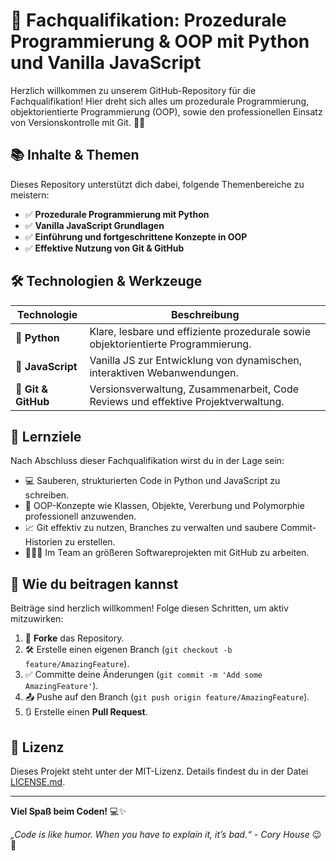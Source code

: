 # 🚀 Fachqualifikation: Prozedurale Programmierung & OOP mit Python und Vanilla JavaScript

Herzlich willkommen zu unserem GitHub-Repository für die Fachqualifikation! Hier dreht sich alles um prozedurale Programmierung, objektorientierte Programmierung (OOP), sowie den professionellen Einsatz von Versionskontrolle mit Git. 🐍✨

## 📚 Inhalte & Themen

Dieses Repository unterstützt dich dabei, folgende Themenbereiche zu meistern:

- ✅ **Prozedurale Programmierung mit Python**
- ✅ **Vanilla JavaScript Grundlagen**
- ✅ **Einführung und fortgeschrittene Konzepte in OOP**
- ✅ **Effektive Nutzung von Git & GitHub**

## 🛠️ Technologien & Werkzeuge

| Technologie           | Beschreibung                                       |
|-----------------------|----------------------------------------------------|
| 🐍 **Python**         | Klare, lesbare und effiziente prozedurale sowie objektorientierte Programmierung. |
| 📜 **JavaScript**     | Vanilla JS zur Entwicklung von dynamischen, interaktiven Webanwendungen.        |
| 📁 **Git & GitHub**   | Versionsverwaltung, Zusammenarbeit, Code Reviews und effektive Projektverwaltung. |

## 🎯 Lernziele

Nach Abschluss dieser Fachqualifikation wirst du in der Lage sein:

- 💻 Sauberen, strukturierten Code in Python und JavaScript zu schreiben.
- 🧩 OOP-Konzepte wie Klassen, Objekte, Vererbung und Polymorphie professionell anzuwenden.
- 📈 Git effektiv zu nutzen, Branches zu verwalten und saubere Commit-Historien zu erstellen.
- 🧑‍🤝‍🧑 Im Team an größeren Softwareprojekten mit GitHub zu arbeiten.

## 🚩 Wie du beitragen kannst

Beiträge sind herzlich willkommen! Folge diesen Schritten, um aktiv mitzuwirken:

1. 🍴 **Forke** das Repository.
2. 🛠️ Erstelle einen eigenen Branch (`git checkout -b feature/AmazingFeature`).
3. ✅ Committe deine Änderungen (`git commit -m 'Add some AmazingFeature'`).
4. 📤 Pushe auf den Branch (`git push origin feature/AmazingFeature`).
5. 🔃 Erstelle einen **Pull Request**.

## 📝 Lizenz

Dieses Projekt steht unter der MIT-Lizenz. Details findest du in der Datei [LICENSE.md](LICENSE.md).

---

**Viel Spaß beim Coden!** 💻✨

_„Code is like humor. When you have to explain it, it’s bad.“ - Cory House_ 😉🎉


